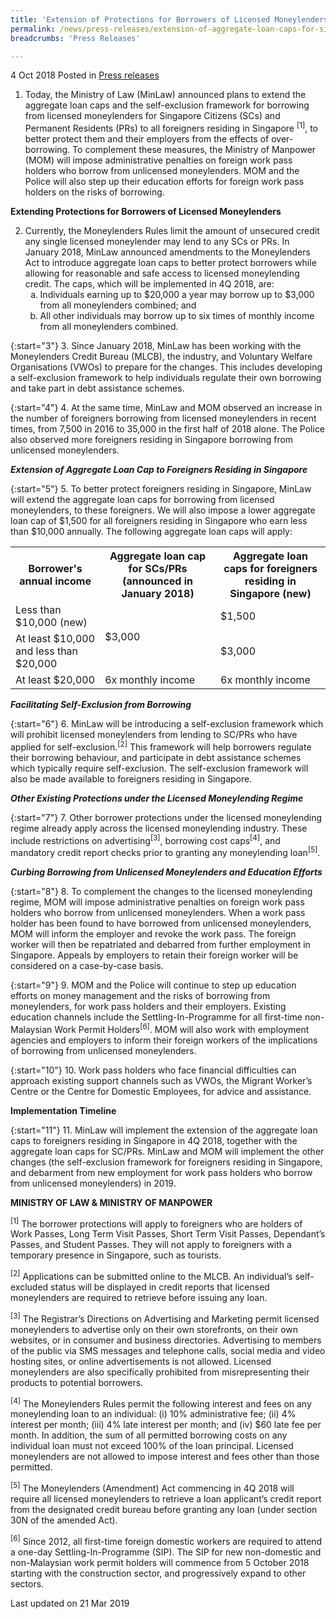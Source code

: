 ```yaml
---
title: 'Extension of Protections for Borrowers of Licensed Moneylenders to Foreigners Residing in Singapore'
permalink: /news/press-releases/extension-of-aggregate-loan-caps-for-singaporeans-to-all-foreigners
breadcrumbs: 'Press Releases'

---
```




4 Oct 2018 Posted in [Press releases](/news/press-releases)

1. Today, the Ministry of Law (MinLaw) announced plans to extend the aggregate loan caps and the self-exclusion framework for borrowing from licensed moneylenders for Singapore Citizens (SCs) and Permanent Residents (PRs) to all foreigners residing in Singapore <sup>[1]</sup>, to better protect them and their employers from the effects of over-borrowing. To complement these measures, the Ministry of Manpower (MOM) will impose administrative penalties on foreign work pass holders who borrow from unlicensed moneylenders. MOM and the Police will also step up their education efforts for foreign work pass holders on the risks of borrowing.


**Extending Protections for Borrowers of Licensed Moneylenders**


<ol start="2">
<li>Currently, the Moneylenders Rules limit the amount of unsecured credit any single licensed moneylender may lend to any SCs or PRs. In January 2018, MinLaw announced amendments to the Moneylenders Act to introduce aggregate loan caps to better protect borrowers while allowing for reasonable and safe access to licensed moneylending credit. The caps, which will be implemented in 4Q 2018, are:


<ol style="list-style-type: lower-alpha">
  <li>Individuals earning up to $20,000 a year may borrow up to $3,000 from all moneylenders combined; and</li>  
  <li>All other individuals may borrow up to six times of monthly income from all moneylenders combined.</li>
</ol>

</li>

</ol>

{:start="3"}
3. Since January 2018, MinLaw has been working with the Moneylenders Credit Bureau (MLCB), the industry, and Voluntary Welfare Organisations (VWOs) to prepare for the changes. This includes developing a self-exclusion framework to help individuals regulate their own borrowing and take part in debt assistance schemes.


{:start="4"}
4. At the same time, MinLaw and MOM observed an increase in the number of foreigners borrowing from licensed moneylenders in recent times, from 7,500 in 2016 to 35,000 in the first half of 2018 alone. The Police also observed more foreigners residing in Singapore borrowing from unlicensed moneylenders.


***Extension of Aggregate Loan Cap to Foreigners Residing in Singapore*** 

{:start="5"}
5. To better protect foreigners residing in Singapore, MinLaw will extend the aggregate loan caps for borrowing from licensed moneylenders, to these foreigners. We will also impose a lower aggregate loan cap of $1,500 for all foreigners residing in Singapore who earn less than $10,000 annually. The following aggregate loan caps will apply:


<table class="table-h">
 <tr>
 <th>Borrower's annual income</th> 
 <th>	
Aggregate loan cap for SCs/PRs (announced in January 2018)</th>
<th>Aggregate loan caps for foreigners residing in Singapore (new)</th>
 </tr>
 
 <tr>
 <td>Less than $10,000 (new)</td>
 <td rowspan="2">$3,000</td>
 <td>$1,500</td>
 </tr>
 
 <tr>
 <td>At least $10,000 and less than $20,000</td>
 <td>$3,000</td>
 </tr>
 
 <tr>
 <td>At least $20,000</td>
 <td>6x monthly income</td>
 <td>6x monthly income</td>
 </tr>
 
</table>


***Facilitating Self-Exclusion from Borrowing*** 

{:start="6"}
6. MinLaw will be introducing a self-exclusion framework which will prohibit licensed moneylenders from lending to SC/PRs who have applied for self-exclusion.<sup>[2]</sup> This framework will help borrowers regulate their borrowing behaviour, and participate in debt assistance schemes which typically require self-exclusion. The self-exclusion framework will also be made available to foreigners residing in Singapore.


***Other Existing Protections under the Licensed Moneylending Regime***

{:start="7"}
7. Other borrower protections under the licensed moneylending regime already apply across the licensed moneylending industry. These include restrictions on advertising<sup>[3]</sup>, borrowing cost caps<sup>[4]</sup>, and mandatory credit report checks prior to granting any moneylending loan<sup>[5]</sup>.

***Curbing Borrowing from Unlicensed Moneylenders and Education Efforts*** 

{:start="8"}
8. To complement the changes to the licensed moneylending regime, MOM will impose administrative penalties on foreign work pass holders who borrow from unlicensed moneylenders. When a work pass holder has been found to have borrowed from unlicensed moneylenders, MOM will inform the employer and revoke the work pass. The foreign worker will then be repatriated and debarred from further employment in Singapore. Appeals by employers to retain their foreign worker will be considered on a case-by-case basis.  

 
{:start="9"}
9. MOM and the Police will continue to step up education efforts on money management and the risks of borrowing from moneylenders, for work pass holders and their employers. Existing education channels include the Settling-In-Programme for all first-time non-Malaysian Work Permit Holders<sup>[6]</sup>.  MOM will also work with employment agencies and employers to inform their foreign workers of the implications of borrowing from unlicensed moneylenders.

 
{:start="10"}
10. Work pass holders who face financial difficulties can approach existing support channels such as VWOs, the Migrant Worker’s Centre or the Centre for Domestic Employees, for advice and assistance.


**Implementation Timeline**

{:start="11"}
11. MinLaw will implement the extension of the aggregate loan caps to foreigners residing in Singapore in 4Q 2018, together with the aggregate loan caps for SC/PRs. MinLaw and MOM will implement the other changes (the self-exclusion framework for foreigners residing in Singapore, and debarment from new employment for work pass holders who borrow from unlicensed moneylenders) in 2019.


**MINISTRY OF LAW & MINISTRY OF MANPOWER**

<sup>[1]</sup> The borrower protections will apply to foreigners who are holders of Work Passes, Long Term Visit Passes, Short Term Visit Passes, Dependant’s Passes, and Student Passes. They will not apply to foreigners with a temporary presence in Singapore, such as tourists.

 

<sup>[2]</sup> Applications can be submitted online to the MLCB. An individual’s self-excluded status will be displayed in credit reports that licensed moneylenders are required to retrieve before issuing any loan.
 

<sup>[3]</sup> The Registrar’s Directions on Advertising and Marketing permit licensed moneylenders to advertise only on their own storefronts, on their own websites, or in consumer and business directories. Advertising to members of the public via SMS messages and telephone calls, social media and video hosting sites, or online advertisements is not allowed. Licensed moneylenders are also specifically prohibited from misrepresenting their products to potential borrowers.

 

<sup>[4]</sup> The Moneylenders Rules permit the following interest and fees on any moneylending loan to an individual: (i) 10% administrative fee; (ii) 4% interest per month; (iii) 4% late interest per month; and (iv) $60 late fee per month. In addition, the sum of all permitted borrowing costs on any individual loan must not exceed 100% of the loan principal. Licensed moneylenders are not allowed to impose interest and fees other than those permitted.

 

<sup>[5]</sup> The Moneylenders (Amendment) Act commencing in 4Q 2018 will require all licensed moneylenders to retrieve a loan applicant’s credit report from the designated credit bureau before granting any loan (under section 30N of the amended Act).

 

<sup>[6]</sup> Since 2012, all first-time foreign domestic workers are required to attend a one-day Settling-In-Programme (SIP). The SIP for new non-domestic and non-Malaysian work permit holders will commence from 5 October 2018 starting with the construction sector, and progressively expand to other sectors.

<p class="right-side-updated">Last updated on 21 Mar 2019</p>
